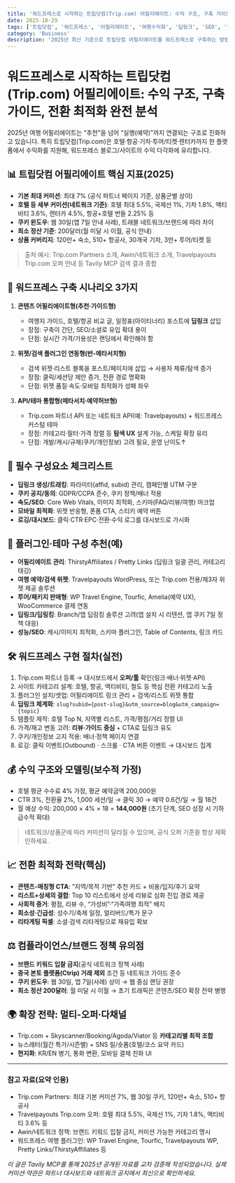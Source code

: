 ```yaml
---
title: '워드프레스로 시작하는 트립닷컴(Trip.com) 어필리에이트: 수익 구조, 구축 가이드, 전환 최적화 완전 분석'
date: 2025-10-29
tags: ['트립닷컴', '워드프레스', '어필리에이트', '여행수익화', '딥링크', 'SEO', '전환최적화']
category: 'Business'
description: '2025년 최신 기준으로 트립닷컴 어필리에이트를 워드프레스로 구축하는 방법, 수익 구조, 필수 플러그인과 전환 최적화 전략을 Tavily MCP 기반 최신 정보로 정리'
---
```


# 워드프레스로 시작하는 트립닷컴(Trip.com) 어필리에이트: 수익 구조, 구축 가이드, 전환 최적화 완전 분석

2025년 여행 어필리에이트는 “추천”을 넘어 “실행(예약)”까지 연결되는 구조로 진화하고 있습니다. 특히 트립닷컴(Trip.com)은 호텔·항공·기차·투어/티켓·렌터카까지 한 플랫폼에서 수익화를 지원해, 워드프레스 블로그/사이트의 수익 다각화에 유리합니다.

## 📊 트립닷컴 어필리에이트 핵심 지표(2025)
- **기본 최대 커미션**: 최대 7% (공식 파트너 페이지 기준, 상품군별 상이)
- **호텔 등 세부 커미션(네트워크 기준)**: 호텔 최대 5.5%, 국제선 1%, 기차 1.8%, 액티비티 3.6%, 렌터카 4.5%, 항공+호텔 번들 2.25% 등
- **쿠키 윈도우**: 웹 30일(앱 7일 안내 사례), 트래블 네트워크/브랜드에 따라 차이
- **최소 정산 기준**: 200달러(월 미달 시 이월, 공식 안내)
- **상품 커버리지**: 120만+ 숙소, 510+ 항공사, 30개국 기차, 3만+ 투어/티켓 등

> 출처 예시: Trip.com Partners 소개, Awin/네트워크 소개, Travelpayouts Trip.com 오퍼 안내 등 Tavily MCP 검색 결과 종합

## 🚀 워드프레스 구축 시나리오 3가지
1) **콘텐츠 어필리에이트형(추천·가이드형)**
   - 여행지 가이드, 호텔/항공 비교 글, 일정표(아이티너리) 포스트에 **딥링크** 삽입
   - 장점: 구축이 간단, SEO/소셜로 유입 확대 용이
   - 단점: 실시간 가격/가용성은 랜딩에서 확인해야 함

2) **위젯/검색 플러그인 연동형(반-메타서치형)**
   - 검색 위젯·리스트 블록을 포스트/페이지에 삽입 → 사용자 체류/탐색 증가
   - 장점: 클릭/세션당 제안 증가, 전환 경로 명확화
   - 단점: 위젯 품질·속도·모바일 최적화가 성패 좌우

3) **API/테마 통합형(메타서치·예약허브형)**
   - Trip.com 파트너 API 또는 네트워크 API(예: Travelpayouts) + 워드프레스 커스텀 테마
   - 장점: 카테고리·필터·가격 정렬 등 **탐색 UX** 설계 가능, 스케일 확장 유리
   - 단점: 개발/캐시/규제(쿠키/개인정보) 고려 필요, 운영 난이도↑

## 🧩 필수 구성요소 체크리스트
- **딥링크 생성/트래킹**: 파라미터(affid, subid) 관리, 캠페인별 UTM 구분
- **쿠키 공지/동의**: GDPR/CCPA 준수, 쿠키 정책/배너 적용
- **속도/SEO**: Core Web Vitals, 이미지 최적화, 스키마(FAQ/리뷰/여행) 마크업
- **모바일 최적화**: 위젯 반응형, 폰폼 CTA, 스티키 예약 버튼
- **로깅/대시보드**: 클릭·CTR·EPC·전환·수익 로그를 대시보드로 가시화

## 🔌 플러그인·테마 구성 추천(예)
- **어필리에이트 관리**: ThirstyAffiliates / Pretty Links (딥링크 일괄 관리, 카테고리 태깅)
- **여행 예약/검색 위젯**: Travelpayouts WordPress, 또는 Trip.com 전용/제3자 위젯 제공 솔루션
- **투어/패키지 판매형**: WP Travel Engine, Tourfic, Amelia(예약 UX), WooCommerce 결제 연동
- **딥링크/딥링킹**: Branch/앱 딥링킹 솔루션 고려(앱 설치 시 리텐션, 앱 쿠키 7일 정책 대응)
- **성능/SEO**: 캐시/이미지 최적화, 스키마 플러그인, Table of Contents, 링크 카드

## 🛠 워드프레스 구현 절차(실전)
1. Trip.com 파트너 등록 → 대시보드에서 **오퍼/툴** 확인(링크·배너·위젯·API)
2. 사이트 카테고리 설계: 호텔, 항공, 액티비티, 철도 등 핵심 전환 카테고리 노출
3. 플러그인 설치/셋업: 어필리에이트 링크 관리 + 검색/리스트 위젯 통합
4. **딥링크 체계화**: `slug?subid={post-slug}&utm_source=blog&utm_campaign={topic}`
5. 템플릿 제작: 호텔 Top N, 지역별 리스트, 가격/평점/거리 정렬 UI
6. 가격/재고 변동 고려: **리뷰·가이드 중심** + CTA로 딥링크 유도
7. 쿠키/개인정보 고지 적용: 배너·정책 페이지 연결
8. 로깅: 클릭 이벤트(Outbound) · 스크롤 · CTA 버튼 이벤트 → 대시보드 집계

## 💰 수익 구조와 모델링(보수적 가정)
- 호텔 평균 수수료 4% 가정, 평균 예약금액 200,000원
- CTR 3%, 전환율 2%, 1,000 세션/일 → 클릭 30 → 예약 0.6건/일 → 월 18건
- 월 예상 수익: 200,000 × 4% × 18 = **144,000원** (초기 단계, SEO 성장 시 기하급수적 확대)

> 네트워크/상품군에 따라 커미션이 달라질 수 있으며, 공식 오퍼 기준을 항상 재확인하세요.

## 📈 전환 최적화 전략(핵심)
- **콘텐츠-매칭형 CTA**: “지역/목적 기반” 추천 카드 + 비용/입지/후기 요약
- **리스트+상세의 결합**: Top 10 리스트에서 상세 리뷰로 심화 진입 경로 제공
- **사회적 증거**: 평점, 리뷰 수, “가성비”·“가족여행 최적” 배지
- **희소성·긴급성**: 성수기/축제 일정, 얼리버드/특가 문구
- **리타게팅 픽셀**: 소셜·검색 리타게팅으로 재유입 확보

## ⚖️ 컴플라이언스/브랜드 정책 유의점
- **브랜드 키워드 입찰 금지**(공식 네트워크 정책 사례)
- **중국 본토 플랫폼(Ctrip) 거래 제외** 조건 등 네트워크 가이드 준수
- **쿠키 윈도우**: 웹 30일, 앱 7일(사례) 상이 → 웹 중심 랜딩 권장
- **최소 정산 200달러**: 월 미달 시 이월 → 초기 트래픽은 콘텐츠/SEO 확장 전략 병행

## 🌍 확장 전략: 멀티-오퍼·다채널
- Trip.com + Skyscanner/Booking/Agoda/Viator 등 **카테고리별 최적 조합**
- 뉴스레터(월간 특가/시즌별) + SNS 릴/숏폼(호텔/코스 요약 카드)
- **현지화**: KR/EN 병기, 통화 변환, 모바일 결제 친화 UI

---

### 참고 자료(요약 인용)
- Trip.com Partners: 최대 기본 커미션 7%, 웹 30일 쿠키, 120만+ 숙소, 510+ 항공사
- Travelpayouts Trip.com 오퍼: 호텔 최대 5.5%, 국제선 1%, 기차 1.8%, 액티비티 3.6% 등
- Awin/네트워크 정책: 브랜드 키워드 입찰 금지, 커미션 가능한 카테고리 명시
- 워드프레스 여행 플러그인: WP Travel Engine, Tourfic, Travelpayouts WP, Pretty Links/ThirstyAffiliates 등

*이 글은 Tavily MCP를 통해 2025년 공개된 자료를 교차 검증해 작성되었습니다. 실제 커미션·약관은 파트너 대시보드와 네트워크 공지에서 최신으로 확인하세요.*
